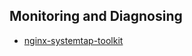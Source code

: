 ## Monitoring and Diagnosing

* [nginx-systemtap-toolkit](https://github.com/agentzh/nginx-systemtap-toolkit)
